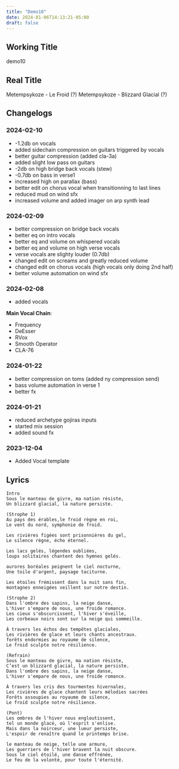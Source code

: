 ```yaml
---
title: "Demo10"
date: 2024-01-06T14:13:21-05:00
draft: false
---
```


## Working Title

demo10

## Real Title

Metempsykoze - Le Froid (?)
Metempsykoze - Blizzard Glacial (?)

## Changelogs

### 2024-02-10

- -1.2db on vocals
- added sidechain compression on guitars triggered by vocals
- better guitar compression (added cla-3a)
- added slight low pass on guitars
- -2db on high bridge back vocals (stew)
- -0.7db on bass in verse1
- increased high on parallax (bass)
- better edit on chorus vocal when transitionning to last lines
- reduced mud on wind sfx
- increased volume and added imager on arp synth lead

### 2024-02-09

- better compression on bridge back vocals
- better eq on intro vocals
- better eq and volume on whispered vocals
- better eq and volume on high verse vocals
- verse vocals are slighty louder (0.7db)
- changed edit on screams and greatly reduced volume
- changed edit on chorus vocals (high vocals only doing 2nd half)
- better volume automation on wind sfx

### 2024-02-08

- added vocals

**Main Vocal Chain**:

- Frequency
- DeEsser
- RVox
- Smooth Operator
- CLA-76

### 2024-01-22

- better compression on toms (added ny compression send)
- bass volume automation in verse 1
- better fx

### 2024-01-21

- reduced archetype gojiras inputs
- started mix session
- added sound fx

### 2023-12-04

- Added Vocal template

## Lyrics

```
Intro
Sous le manteau de givre, ma nation résiste,
Un blizzard glacial, la nature persiste.

(Strophe 1)
Au pays des érables,le froid règne en roi,
Le vent du nord, symphonie de froid. 

Les rivières figées sont prisonnières du gel,
Le silence règne, écho éternel.

Les lacs gelés, légendes oubliées,
loups solitaires chantent des hymnes gelés.

aurores boréales peignent le ciel nocturne, 
Une toile d'argent, paysage taciturne. 

Les étoiles frémissent dans la nuit sans fin,
montagnes enneigées veillent sur notre destin.

(Strophe 2)
Dans l'ombre des sapins, la neige danse,
L'hiver s'empare de nous, une froide romance.
Les cieux s'obscurcissent, l'hiver s'éveille,
Les corbeaux noirs sont sur la neige qui sommeille.

À travers les échos des tempêtes glaciales,
Les rivières de glace et leurs chants ancestraux.
forêts endormies au royaume de silence,
Le froid sculpte notre résilience.

(Refrain)
Sous le manteau de givre, ma nation résiste,
C’est un blizzard glacial, la nature persiste.
Dans l'ombre des sapins, la neige danse,
L'hiver s'empare de nous, une froide romance.

À travers les cris des tourmentes hivernales,
Les rivières de glace chantent leurs mélodies sacrées 
Forêts assoupies au royaume de silence,
Le froid sculpte notre résilience.

(Pont)
Les ombres de l'hiver nous engloutissent,
tel un monde glacé, où l'esprit s'enlise.
Mais dans la noirceur, une lueur persiste,
L'espoir de renaître quand le printemps brise.

le manteau de neige, telle une armure,
Les guerriers de l'hiver bravent la nuit obscure.
Sous le ciel étoilé, une danse effrénée,
Le feu de la volonté, pour toute l'éternité. 
```